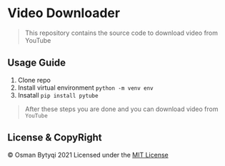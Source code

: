 #   Video Downloader

>  This repository contains the source code  to download video from YouTube

## Usage Guide
 1. Clone repo
 2. Install virtual environment `python -m venv env`
 3. Insatall `pip install pytube`

>  After these steps you are done and you can download video    from  `YouTube`



##  License & CopyRight
 
 © Osman Bytyqi 2021
Licensed under the [MIT License](https://github.com/OsmanBytyqi/DownloadfromYoutube/blob/master/LICENSE)

